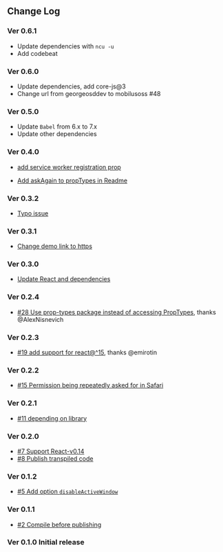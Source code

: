 ## Change Log

### Ver 0.6.1
* Update dependencies with `ncu -u`
* Add codebeat

### Ver 0.6.0
* Update dependencies, add core-js@3
* Change url from georgeosddev to mobilusoss #48

### Ver 0.5.0

* Update `Babel` from 6.x to 7.x
* Update other dependencies

### Ver 0.4.0

* [add service worker registration prop](https://github.com/mobilusoss/react-web-notification/pull/41)

* [Add askAgain to propTypes in Readme](https://github.com/mobilusoss/react-web-notification/pull/42)

### Ver 0.3.2

* [Typo issue](https://github.com/mobilusoss/react-web-notification/issues/39)

### Ver 0.3.1

* [Change demo link to https](https://github.com/mobilusoss/react-web-notification/issues/33)

### Ver 0.3.0

* [Update React and dependencies](https://github.com/mobilusoss/react-web-notification/issues/31)

### Ver 0.2.4

* [#28 Use prop-types package instead of accessing PropTypes](https://github.com/mobilusoss/react-web-notification/issues/28), thanks @AlexNisnevich

### Ver 0.2.3

* [#19 add support for react@^15](https://github.com/mobilusoss/react-web-notification/issues/19), thanks @emirotin

### Ver 0.2.2

  * [#15 Permission being repeatedly asked for in Safari](https://github.com/mobilusoss/react-web-notification/issues/11)

### Ver 0.2.1

  * [#11 depending on library](https://github.com/mobilusoss/react-web-notification/issues/11)

### Ver 0.2.0
  * [#7 Support React-v0.14](https://github.com/mobilusoss/react-web-notification/issues/7)
  * [#8 Publish transpiled code](https://github.com/mobilusoss/react-web-notification/issues/8)

### Ver 0.1.2
  * [#5 Add option `disableActiveWindow`](https://github.com/mobilusoss/react-web-notification/issues/5)

### Ver 0.1.1
  * [#2 Compile before publishing](https://github.com/mobilusoss/react-web-notification/issues/2)

### Ver 0.1.0 Initial release
